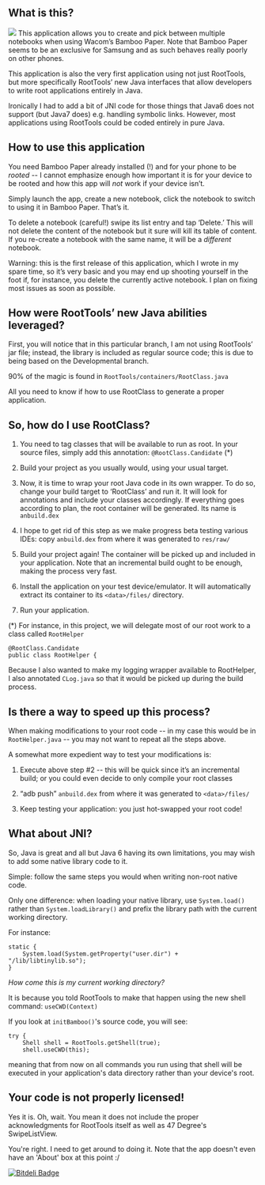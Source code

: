 ## What is this?

![](https://raw.github.com/Fusion/BambooGarden/master/res/drawable/icon.png) This application allows you to create and pick between multiple notebooks when using Wacom’s Bamboo Paper.
Note that Bamboo Paper seems to be an exclusive for Samsung and as such behaves really poorly on other phones.

This application is also the very first application using not just RootTools, but more specifically RootTools’ new Java interfaces that allow developers to write root applications entirely in Java.

Ironically I had to add a bit of JNI code for those things that Java6 does not support (but Java7 does) e.g. handling symbolic links. However, most applications using RootTools could be coded entirely in pure Java.

## How to use this application

You need Bamboo Paper already installed (!) and for your phone to be *rooted* -- I cannot emphasize enough how important it is for your device to be rooted and how this app will *not* work if your device isn’t.

Simply launch the app, create a new notebook, click the notebook to switch to using it in Bamboo Paper. That’s it.

To delete a notebook (careful!) swipe its list entry and tap ‘Delete.’ This will not delete the content of the notebook but it sure will kill its table of content. If you re-create a notebook with the same name, it will be a _different_ notebook.

Warning: this is the first release of this application, which I wrote in my spare time, so it’s very basic and you may end up shooting yourself in the foot if, for instance, you delete the currently active notebook. I plan on fixing most issues as soon as possible.

## How were RootTools’ new Java abilities leveraged?

First, you will notice that in this particular branch, I am not using RootTools’ jar file; instead, the library is included as regular source code; this is due to being based on the Developmental branch.

90% of the magic is found in `RootTools/containers/RootClass.java`

All you need to know if how to use RootClass to generate a proper application.

## So, how do I use RootClass?

1. You need to tag classes that will be available to run as root. In your source files, simply add this annotation: `@RootClass.Candidate` (*)

2. Build your project as you usually would, using your usual target.

3. Now, it is time to wrap your root Java code in its own wrapper. To do so, change your build target to ‘RootClass’ and run it. It will look for annotations and include your classes accordingly. If everything goes according to plan, the root container will be generated. Its name is `anbuild.dex`

4. I hope to get rid of this step as we make progress beta testing various IDEs: copy `anbuild.dex` from where it was generated to `res/raw/`

5. Build your project again! The container will be picked up and included in your application. Note that an incremental build ought to be enough, making the process very fast. 

6. Install the application on your test device/emulator. It will automatically extract its container to its `<data>/files/` directory.

7. Run your application.

(*) For instance, in this project, we will delegate most of our root work to a class called `RootHelper`

    @RootClass.Candidate
    public class RootHelper {

Because I also wanted to make my logging wrapper available to RootHelper, I also annotated `CLog.java` so that it would be picked up during the build process.

## Is there a way to speed up this process?

When making modifications to your root code -- in my case this would be in `RootHelper.java` -- you may not want to repeat all the steps above.

A somewhat more expedient way to test your modifications is:

1. Execute above step #2 -- this will be quick since it’s an incremental build; or you could even decide to only compile your root classes

2. “adb push” `anbuild.dex` from where it was generated to `<data>/files/`

3. Keep testing your application: you just hot-swapped your root code!

## What about JNI?

So, Java is great and all but Java 6 having its own limitations, you may wish to add some native library code to it.

Simple: follow the same steps you would when writing non-root native code.

Only one difference: when loading your native library, use `System.load()` rather than `System.loadLibrary()` and prefix the library path with the current working directory.

For instance:

    static {
        System.load(System.getProperty("user.dir") + "/lib/libtinylib.so");
    }

*How come this is my current working directory?*

It is because you told RootTools to make that happen using the new shell command: `useCWD(Context)`

If you look at `initBamboo()`'s source code, you will see:

    try {
        Shell shell = RootTools.getShell(true);
        shell.useCWD(this);
        
meaning that from now on all commands you run using that shell will be executed in your application's data directory rather than your device's root.

## Your code is not properly licensed!

Yes it is. Oh, wait. You mean it does not include the proper acknowledgments for RootTools itself as well as 47 Degree's SwipeListView.
 
You're right. I need to get around to doing it. Note that the app doesn't even have an 'About' box at this point :/



[![Bitdeli Badge](https://d2weczhvl823v0.cloudfront.net/Fusion/bamboogarden/trend.png)](https://bitdeli.com/free "Bitdeli Badge")

